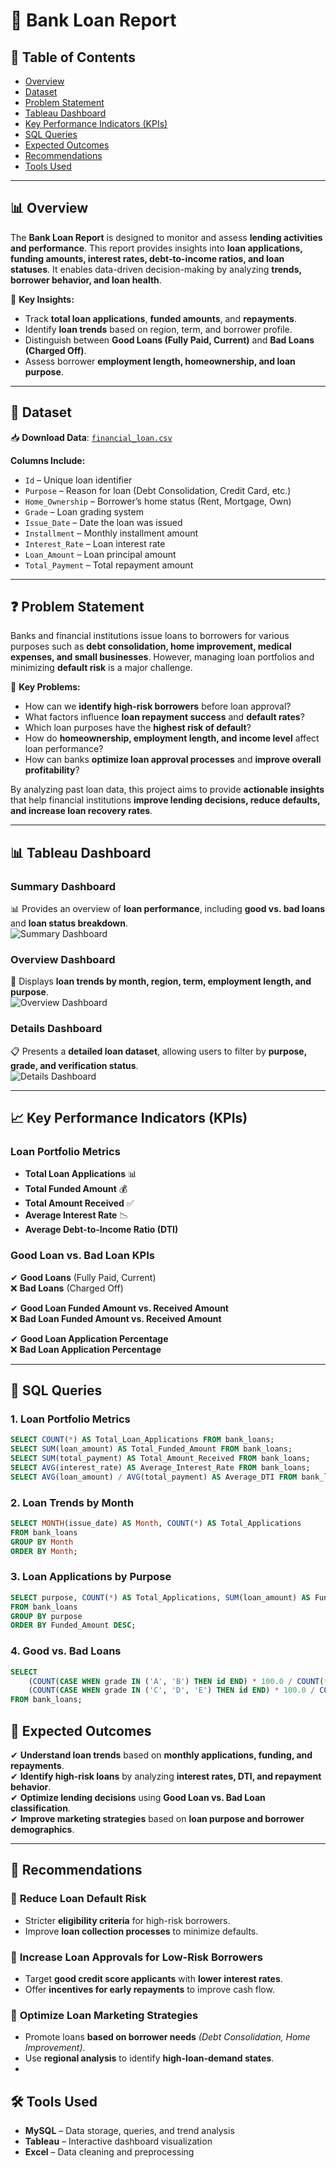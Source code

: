 # 🏦 Bank Loan Report  

## 📌 Table of Contents  
- [Overview](#overview)  
- [Dataset](#dataset)  
- [Problem Statement](#problem-statement)  
- [Tableau Dashboard](#tableau-dashboard)  
- [Key Performance Indicators (KPIs)](#key-performance-indicators-kpis)  
- [SQL Queries](#sql-queries)  
- [Expected Outcomes](#expected-outcomes)  
- [Recommendations](#recommendations)  
- [Tools Used](#tools-used)  

---

## 📊 Overview  

The **Bank Loan Report** is designed to monitor and assess **lending activities and performance**. This report provides insights into **loan applications, funding amounts, interest rates, debt-to-income ratios, and loan statuses**. It enables data-driven decision-making by analyzing **trends, borrower behavior, and loan health**.

📌 **Key Insights:**  
- Track **total loan applications**, **funded amounts**, and **repayments**.  
- Identify **loan trends** based on region, term, and borrower profile.  
- Distinguish between **Good Loans (Fully Paid, Current)** and **Bad Loans (Charged Off)**.  
- Assess borrower **employment length, homeownership, and loan purpose**.  

---

## 📂 Dataset  

📥 **Download Data**: [`financial_loan.csv`](./financial_loan.csv)  

**Columns Include:**  
- `Id` – Unique loan identifier  
- `Purpose` – Reason for loan (Debt Consolidation, Credit Card, etc.)  
- `Home_Ownership` – Borrower’s home status (Rent, Mortgage, Own)  
- `Grade` – Loan grading system  
- `Issue_Date` – Date the loan was issued  
- `Installment` – Monthly installment amount  
- `Interest_Rate` – Loan interest rate  
- `Loan_Amount` – Loan principal amount  
- `Total_Payment` – Total repayment amount  

---

## ❓ Problem Statement  

Banks and financial institutions issue loans to borrowers for various purposes such as **debt consolidation, home improvement, medical expenses, and small businesses**. However, managing loan portfolios and minimizing **default risk** is a major challenge.  

📌 **Key Problems:**  
- How can we **identify high-risk borrowers** before loan approval?  
- What factors influence **loan repayment success** and **default rates**?  
- Which loan purposes have the **highest risk of default**?  
- How do **homeownership, employment length, and income level** affect loan performance?  
- How can banks **optimize loan approval processes** and **improve overall profitability**?  

By analyzing past loan data, this project aims to provide **actionable insights** that help financial institutions **improve lending decisions, reduce defaults, and increase loan recovery rates**.

---

## 📊 Tableau Dashboard  

### **Summary Dashboard**  
📊 Provides an overview of **loan performance**, including **good vs. bad loans** and **loan status breakdown**.  
![Summary Dashboard](./Summary.png)  

### **Overview Dashboard**  
📍 Displays **loan trends by month, region, term, employment length, and purpose**.  
![Overview Dashboard](./Overview.png)  

### **Details Dashboard**  
📋 Presents a **detailed loan dataset**, allowing users to filter by **purpose, grade, and verification status**.  
![Details Dashboard](./Details.png)  

---

## 📈 Key Performance Indicators (KPIs)  

### **Loan Portfolio Metrics**  
- **Total Loan Applications** 📊  
- **Total Funded Amount** 💰  
- **Total Amount Received** ✅  
- **Average Interest Rate** 📉  
- **Average Debt-to-Income Ratio (DTI)**  

### **Good Loan vs. Bad Loan KPIs**  
✔ **Good Loans** (Fully Paid, Current)  
❌ **Bad Loans** (Charged Off)  

✔ **Good Loan Funded Amount vs. Received Amount**  
❌ **Bad Loan Funded Amount vs. Received Amount**  

✔ **Good Loan Application Percentage**  
❌ **Bad Loan Application Percentage**  

---

## 💾 SQL Queries  

### **1. Loan Portfolio Metrics**  
```sql
SELECT COUNT(*) AS Total_Loan_Applications FROM bank_loans;
SELECT SUM(loan_amount) AS Total_Funded_Amount FROM bank_loans;
SELECT SUM(total_payment) AS Total_Amount_Received FROM bank_loans;
SELECT AVG(interest_rate) AS Average_Interest_Rate FROM bank_loans;
SELECT AVG(loan_amount) / AVG(total_payment) AS Average_DTI FROM bank_loans;
```

### **2. Loan Trends by Month**  
```sql
SELECT MONTH(issue_date) AS Month, COUNT(*) AS Total_Applications 
FROM bank_loans 
GROUP BY Month 
ORDER BY Month;
``` 
### 3. Loan Applications by Purpose
```sql
SELECT purpose, COUNT(*) AS Total_Applications, SUM(loan_amount) AS Funded_Amount
FROM bank_loans 
GROUP BY purpose 
ORDER BY Funded_Amount DESC;
```
### 4. Good vs. Bad Loans
```sql
SELECT 
    (COUNT(CASE WHEN grade IN ('A', 'B') THEN id END) * 100.0 / COUNT(*)) AS Good_Loan_Percentage,
    (COUNT(CASE WHEN grade IN ('C', 'D', 'E') THEN id END) * 100.0 / COUNT(*)) AS Bad_Loan_Percentage
FROM bank_loans;
```
## 🎯 Expected Outcomes  

✔ **Understand loan trends** based on **monthly applications, funding, and repayments**.  
✔ **Identify high-risk loans** by analyzing **interest rates, DTI, and repayment behavior**.  
✔ **Optimize lending decisions** using **Good Loan vs. Bad Loan classification**.  
✔ **Improve marketing strategies** based on **loan purpose and borrower demographics**.  

---

## 🔹 Recommendations  

### 📌 **Reduce Loan Default Risk**  
- Stricter **eligibility criteria** for high-risk borrowers.  
- Improve **loan collection processes** to minimize defaults.  

### 📌 **Increase Loan Approvals for Low-Risk Borrowers**  
- Target **good credit score applicants** with **lower interest rates**.  
- Offer **incentives for early repayments** to improve cash flow.  

### 📌 **Optimize Loan Marketing Strategies**  
- Promote loans **based on borrower needs** *(Debt Consolidation, Home Improvement)*.  
- Use **regional analysis** to identify **high-loan-demand states**.
- 
## 🛠 Tools Used  

- **MySQL** – Data storage, queries, and trend analysis  
- **Tableau** – Interactive dashboard visualization  
- **Excel** – Data cleaning and preprocessing  


